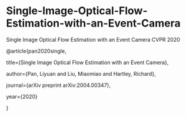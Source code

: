 # Single-Image-Optical-Flow-Estimation-with-an-Event-Camera
Single Image Optical Flow Estimation with an Event Camera CVPR 2020

@article{pan2020single,

  title={Single Image Optical Flow Estimation with an Event Camera},
  
  author={Pan, Liyuan and Liu, Miaomiao and Hartley, Richard},
  
  journal={arXiv preprint arXiv:2004.00347},
  
  year={2020}
  
}
